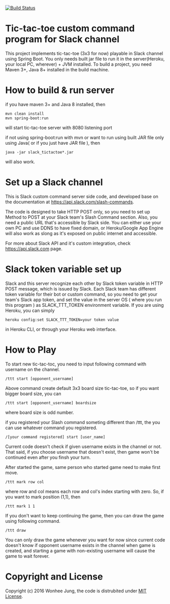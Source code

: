 [![Build Status](https://travis-ci.org/freesoft/Slack_TicTacToe.svg?branch=master)](https://travis-ci.org/freesoft/Slack_TicTacToe)

# Tic-tac-toe custom command program for Slack channel

This project implements tic-tac-toe (3x3 for now) playable in Slack channel using Spring Boot. You only needs built jar file to run it in the server(Heroku, your local PC, wherever) + JVM installed. To build a project, you need Maven 3+, Java 8+ installed in the build machine.


# How to build & run server

if you have maven 3+ and Java 8 installed, then

```
mvn clean install
mvn spring-boot:run
```

will start tic-tac-toe server with 8080 listening port

if not using spring-boot:run with mvn or want to run using built JAR file only using Java( or if you just have JAR file ), then

```
java -jar slack_tictactoe*.jar
```

will also work.

# Set up a Slack channel

This is Slack custom command server side code, and developed base on the documentation at https://api.slack.com/slash-commands.

The code is designed to take HTTP POST only, so you need to set up Method to POST at your Slack team's Slash Command section. Also, you need a public URL that's accessible by Slack side.
You can either use your own PC and use DDNS to have fixed domain, or Heroku/Google App Engine will also work as slong as it's exposed on public internet and accessible.

For more about Slack API and it's custom integration, check https://api.slack.com page.

# Slack token variable set up

Slack and this server recognize each other by Slack token variable in HTTP POST message, which is issued by Slack. Each Slack team has different token variable for their bot or custom command, 
so you need to get your team's Slack app token, and set the value in the server OS ( where you run this program ) as SLACK_TTT_TOKEN environment variable. 
If you are using Heroku, you can simply
```
heroku config:set SLACK_TTT_TOKEN=your token value
```
in Heroku CLI, or through your Heroku web interface.

# How to Play

To start new tic-tac-toc, you need to input following command with username on the channel.

```
/ttt start [opponent_username]
```

Above command create default 3x3 board size tic-tac-toe, so if you want bigger board size, you can 

```
/ttt start [opponent_username] boardsize
```

where board size is odd number.

if you registered your Slash command someting different than /ttt, the you can use whatever command you registered.

```
/[your command registered] start [user_name]
```

Current code doesn't check if given username exists in the channel or not. That said, if you choose username that doesn't exist, then game won't be continued even after you finsh your turn.

After started the game, same person who started game need to make first move.

```
/ttt mark row col
```

where row and col means each row and col's index starting with zero. So, if you want to mark position (1,1), then

```
/ttt mark 1 1
```

If you don't want to keep continuing the game, then you can draw the game using following command.

```
/ttt draw
```

You can only draw the game whenever you want for now since current code doesn't know if opponent username exists in the channel when game is created, and starting a game with non-existing username will cause the game to wait forever.


# Copyright and License

Copyright (c) 2016 Wonhee Jung, the code is distrubited under [MIT License](LICENSE.md).
